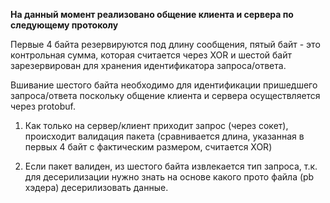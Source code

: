 **На данный момент реализовано общение клиента и сервера по следующему протоколу**

Первые 4 байта резервируются под длину сообщения, пятый байт - это контрольная сумма, которая считается через XOR и шестой байт зарезервирован для хранения идентификатора запроса/ответа.

Вшивание шестого байта необходимо для идентификации пришедшего запроса/ответа поскольку общение клиента и сервера осуществляется через protobuf.

1. Как только на сервер/клиент приходит запрос (через сокет), происходит валидация пакета (сравнивается длина, указанная в первых 4 байт с фактическим размером, считается XOR)

2. Если пакет валиден, из шестого байта извлекается тип запроса, т.к. для десерилизации нужно знать на основе какого прото файла (pb хэдера) десерилизовать данные.